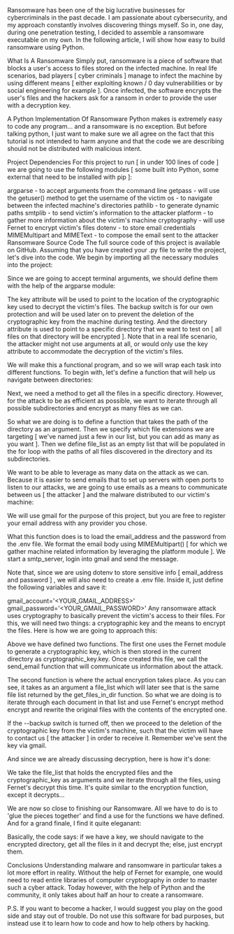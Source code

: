 Ransomware has been one of the big lucrative businesses for cybercriminals in the past decade. I am passionate about cybersecurity, and my approach constantly involves discovering things myself. So in, one day, during one penetration testing, I decided to assemble a ransomware executable on my own. In the following article, I will show how easy to build ransomware using Python.

What Is A Ransomware
Simply put, ransomware is a piece of software that blocks a user's access to files stored on the infected machine. In real life scenarios, bad players [ cyber criminals ] manage to infect the machine by using different means [ either exploiting known / 0 day vulnerabilities or by social engineering for example ]. Once infected, the software encrypts the user's files and the hackers ask for a ransom in order to provide the user with a decryption key.

A Python Implementation Of Ransomware
Python makes is extremely easy to code any program... and a ransomware is no exception. But before talking python, I just want to make sure we all agree on the fact that this tutorial is not intended to harm anyone and that the code we are describing should not be distributed with malicious intent.

Project Dependencies
For this project to run [ in under 100 lines of code ] we are going to use the following modules [ some built into Python, some external that need to be installed with pip ]:

argparse - to accept arguments from the command line
getpass - will use the getuser() method to get the username of the victim
os - to navigate between the infected machine's directories
pathlib - to generate dynamic paths
smtplib - to send victim's information to the attacker
platform - to gather more information about the victim's machine
cryptography - will use Fernet to encrypt victim's files
dotenv - to store email credentials
MIMEMultipart and MIMEText - to compose the email sent to the attacker
Ransomware Source Code
The full source code of this project is available on GitHub. Assuming that you have created your .py file to write the project, let's dive into the code. We begin by importing all the necessary modules into the project:

Since we are going to accept terminal arguments, we should define them with the help of the argparse module:

The key attribute will be used to point to the location of the cryptographic key used to decrypt the victim's files.
The backup switch is for our own protection and will be used later on to prevent the deletion of the cryptographic key from the machine during testing.
And the directory attribute is used to point to a specific directory that we want to test on [ all files on that directory will be encrypted ].
Note that in a real life scenario, the attacker might not use arguments at all, or would only use the key attribute to accommodate the decryption of the victim's files.

We will make this a functional program, and so we will wrap each task into different functions. To begin with, let's define a function that will help us navigate between directories:


Next, we need a method to get all the files in a specific directory. However, for the attack to be as efficient as possible, we want to iterate through all possible subdirectories and encrypt as many files as we can.


So what we are doing is to define a function that takes the path of the directory as an argument. Then we specify which file extensions we are targeting [ we've named just a few in our list, but you can add as many as you want ]. Then we define file_list as an empty list that will be populated in the for loop with the paths of all files discovered in the directory and its subdirectories.

We want to be able to leverage as many data on the attack as we can. Because it is easier to send emails that to set up servers with open ports to listen to our attacks, we are going to use emails as a means to communicate between us [ the attacker ] and the malware distributed to our victim's machine:

We will use gmail for the purpose of this project, but you are free to register your email address with any provider you chose.


What this function does is to load the email_address and the password from the .env file. We format the email body using MIMEMultipart() [ for which we gather machine related information by leveraging the platform module ]. We start a smtp_server, login into gmail and send the message.

Note that, since we are using dotenv to store sensitive info [ email_address and password ] , we will also need to create a .env file. Inside it, just define the following variables and save it:


gmail_account='<YOUR_GMAIL_ADDRESS>'
gmail_password='<YOUR_GMAIL_PASSWORD>'
Any ransomware attack uses cryptography to basically prevent the victim's access to their files. For this, we will need two things: a cryptographic key and the means to encrypt the files. Here is how we are going to approach this:


Above we have defined two functions. The first one uses the Fernet module to generate a cryptographic key, which is then stored in the current directory as cryptographic_key.key. Once created this file, we call the send_email function that will communicate us information about the attack.

The second function is where the actual encryption takes place. As you can see, it takes as an argument a file_list which will later see that is the same file list returned by the get_files_in_dir function. So what we are doing is to iterate through each document in that list and use Fernet's encrypt method encrypt and rewrite the original files with the contents of the encrypted one.

If the --backup switch is turned off, then we proceed to the deletion of the cryptographic key from the victim's machine, such that the victim will have to contact us [ the attacker ] in order to receive it. Remember we've sent the key via gmail.

And since we are already discussing decryption, here is how it's done:


We take the file_list that holds the encrypted files and the cryptographic_key as arguments and we iterate through all the files, using Fernet's decrypt this time. It's quite similar to the encryption function, except it decrypts...

We are now so close to finishing our Ransomware. All we have to do is to 'glue the pieces together' and find a use for the functions we have defined. And for a grand finale, I find it quite eleganant:



Basically, the code says: if we have a key, we should navigate to the encrypted directory, get all the files in it and decrypt the; else, just encrypt them.

Conclusions
Understanding malware and ransomware in particular takes a lot more effort in reality. Without the help of Fernet for example, one would need to read entire libraries of computer cryptography in order to master such a cyber attack. Today however, with the help of Python and the community, it only takes about half an hour to create a ransomware.

P.S. If you want to become a hacker, I would suggest you play on the good side and stay out of trouble. Do not use this software for bad purposes, but instead use it to learn how to code and how to help others by hacking.